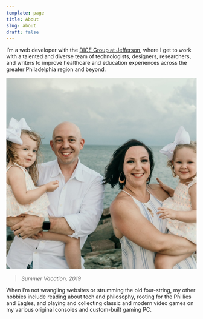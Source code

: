 ```yaml
---
template: page
title: About
slug: about
draft: false
---
```

I’m a web developer with the [DICE Group at Jefferson](https://dicegrp.org), where I get to work with a talented and diverse team of technologists, designers, researchers, and writers to improve healthcare and education experiences across the greater Philadelphia region and beyond.

![Summer Vacation, 2019](/family-photo.jpg "Summer Vacation, 2019")

> _Summer Vacation, 2019_

When I’m not wrangling websites or strumming the old four-string, my other hobbies include reading about tech and philosophy, rooting for the Phillies and Eagles, and playing and collecting classic and modern video games on my various original consoles and custom-built gaming PC.
